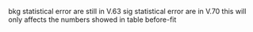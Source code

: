 bkg statistical error are still in V.63
sig statistical error are in V.70
this will only affects the numbers showed in table before-fit
